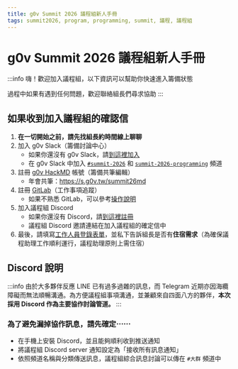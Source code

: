 ```yaml
---
title: g0v Summit 2026 議程組新人手冊
tags: summit2026, program, programming, summit, 議程, 議程組
---
```


# g0v Summit 2026 議程組新人手冊

:::info
嗨！歡迎加入議程組，以下資訊可以幫助你快速進入籌備狀態

過程中如果有遇到任何問題，歡迎聯絡組長們尋求協助
:::

## 如果收到加入議程組的確認信

1. **在一切開始之前，請先找組長約時間線上聊聊**
2. 加入 g0v Slack（籌備討論中心）
    - 如果你還沒有 g0v Slack，請[到這裡加入](https://join.g0v.tw)
    - 在 g0v Slack 中加入 [`#summit-2026`](https://g0v-tw.slack.com/archives/C092S5VUP6Z) 和 [`summit-2026-programming`](https://g0v-tw.slack.com/archives/C09A108S466) 頻道
2. 註冊 [g0v HackMD](https://g0v.hackmd.io/) 帳號（籌備共筆編輯）
    - 年會共筆：https://s.g0v.tw/summit26md
3. 註冊 [GitLab](https://about.gitlab.com/)（工作事項追蹤）
    - 如果不熟悉 GitLab，可以參考[操作說明](https://g0v.hackmd.io/LaSFLboNTum2IjmzQ94G-Q?view)
4. 加入議程組 Discord
    - 如果你還沒有 Discord，請[到這裡註冊](https://discord.com/)
    - 議程組 Discord 邀請連結在加入議程組的確定信中
5. 最後，請填寫[工作人員登錄表單](https://forms.gle/s2q2oWZhY3WZov1KA)，並私下告訴組長是否有**住宿需求**（為確保議程助理工作順利運行，議程助理原則上需住宿）

## Discord 說明

:::info
由於大多夥伴反應 LINE 已有過多過雜的訊息，而 Telegram 近期亦因海纜障礙而無法順暢溝通。為方便議程組事項溝通，並兼顧來自四面八方的夥伴，**本次採用 Discord 作為主要協作討論管道。**
:::

### 為了避免漏掉協作訊息，請先確定⋯⋯

- 在手機上安裝 Discord，並且能夠順利收到推送通知
- 將議程組 Discord server 通知設定為「接收所有訊息通知」
- 依照頻道名稱與分類傳送訊息，議程組綜合訊息討論可以傳在 `#大群` 頻道中